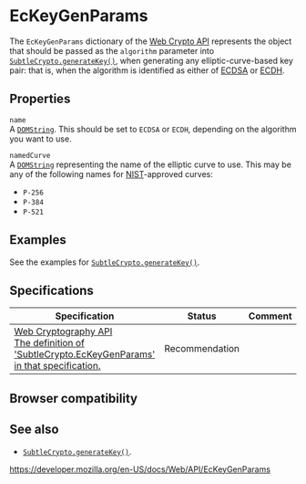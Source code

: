 # EcKeyGenParams

The `EcKeyGenParams` dictionary of the [Web Crypto API](web_crypto_api) represents the object that should be passed as the `algorithm` parameter into [`SubtleCrypto.generateKey()`](subtlecrypto/generatekey), when generating any elliptic-curve-based key pair: that is, when the algorithm is identified as either of [ECDSA](subtlecrypto/sign#ecdsa) or [ECDH](subtlecrypto/derivekey#ecdh).

## Properties

`name`  
A [`DOMString`](domstring). This should be set to `ECDSA` or `ECDH`, depending on the algorithm you want to use.

`namedCurve`  
A [`DOMString`](domstring) representing the name of the elliptic curve to use. This may be any of the following names for [NIST](https://www.nist.gov/)-approved curves:

- `P-256`
- `P-384`
- `P-521`

## Examples

See the examples for [`SubtleCrypto.generateKey()`](subtlecrypto/generatekey).

## Specifications

<table><thead><tr class="header"><th>Specification</th><th>Status</th><th>Comment</th></tr></thead><tbody><tr class="odd"><td><a href="https://www.w3.org/TR/WebCryptoAPI/#dfn-EcKeyGenParams">Web Cryptography API<br />
<span class="small">The definition of 'SubtleCrypto.EcKeyGenParams' in that specification.</span></a></td><td><span class="spec-rec">Recommendation</span></td><td></td></tr></tbody></table>

## Browser compatibility

## See also

- [`SubtleCrypto.generateKey()`](subtlecrypto/generatekey).

<a href="https://developer.mozilla.org/en-US/docs/Web/API/EcKeyGenParams" class="_attribution-link">https://developer.mozilla.org/en-US/docs/Web/API/EcKeyGenParams</a>
